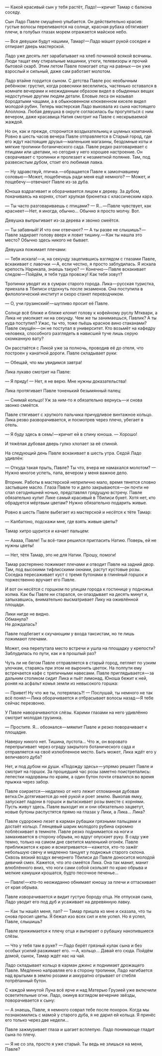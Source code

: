 
— Какой красивый сын у тебя растёт, Ладо! — кричит Тамар c балкона соседу.

Сын Ладо Павле смущённо улыбается. Он действительно красив: густые волосы переливаются на солнце, красная рубаха обтягивает плечи, в голубых глазах морем отражается майское небо.

— Все девушки будут нашими, Тамар! — Ладо машет рукой соседке и отпирает дверь мастерской.

Ладо уже десять лет зарабатывает на хлеб починкой всякой всячины. Люди тащат ему стиральные машинки, утюги, телевизоры и прочий бытовой скарб. Этим летом Павле помогает отцу на равных — он уже взрослый и сильный, даже сам работает молотом. 

Ладо втайне гордится сыном. С детства Павле рос необычным ребёнком: грустил, когда ровесники веселились, частенько оставался в комнате вечерами и неожиданным образом видел в обыденных вещах недоступные другим людям детали. Еловые леса он называл бородатыми чащами, а в обыкновенном клюквенном киселе видел молодой рубин. Теперь мастерская Ладо выковала из сына настоящего Аполлона. Любая девушка в округе согласилась бы прогуляться с ним вечером, даже красавица Натия смотрит на Павле с нескрываемой жаждой. 

Но он, как и прежде, сторонится воздыхательниц и шумных компаний. Ровно в шесть часов вечера Павле отправляется в Старый город, где его ждут настоящие друзья — маленькие магазины, бездомные коты и мягкие тропинки ботанического сада. Павле редко разговаривает с птицами или цветами, но сегодня у него хорошее настроение. Он сворачивает с тропинки и пролезает к незаметной полянке. Там, под развесистым дубом, стоит его любимая лавка.

— Ну здравствуй, птичка. — обращается Павле к замолчавшему соловью — Может, пощебечешь ради меня ещё немного?
— Может, и пощебечу — отвечают Павле из-за дуба. 

Юноша вздрагивает и оборачивается лицом к дереву. За дубом, покачиваясь на корнях, стоит хрупкая брюнетка с классическим карэ.

— Ты часто разговариваешь с птицами?
— Я… — Павле чувствует, как краснеет — Нет, я иногда, обычно… Обычно я просто молчу. Вот.

Девушка выпрыгивает из-за дерева и звонко смеётся.

— Ты забавный! И что они отвечают?
— А ты разве не слышишь? — Павле задирает голову вверх и ловит тишину. — Как ты нашла это место? Обычно здесь никого не бывает.

Девушка пожимает плечами:

— Тебя искала! — и, на секунду зацепившись взглядом с глазами Павле, вскакивает с лавочки 
— А, если честно, я просто заблудилась. Я искала крепость Нарикала, знаешь такую?
— Конечно — Павле вскакивает следом — Пойдём, я тебя туда провожу! Как тебя зовут?

Тропинки уводят их в сумрак старого города. Лика — русская туристка, приехала в Тбилиси отдохнуть после экзаменов. Она поступила в филологический институт и скоро станет переводчиком.

— О, учи грузинский! — шутливо просит её Павле. 

Солнце всё ближе и ближе клонит голову к кофейному руслу Мтквари, а Лика не умолкает ни на секунду. Чем же ты занимаешься, Павлик? А ты куда поступил? Ужас, ты что, тоже пьёшь красное вино стаканами? Павле смущён — он не поступал в университет. Кто возьмёт на кафедру человека, способного разглядеть в нависшей туче лишь серую скомканную вату?

Он расстаётся с Ликой уже за полночь, проводив её до отеля, что построен у канатной дороги. Павле складывает руки:

— Обещай, что мы увидимся завтра! 

Лика лукаво смотрит на Павле:

— Я приду!
— Нет, я не верю. Мне нужны доказательства!

Лика протягивает Павле тоненький безымянный палец:

— Снимай кольцо! Уж за ним-то я обязательно вернусь — и снова звонко смеётся. 

Павле стягивает с хрупкого пальчика причудливое винтажное кольцо. Лика резво разворачивается, и посмотрев через плечо, убегает в отель.

— Я буду здесь в семь! — кричит ей в спину юноша.
— Хорошо!

И тяжёлая дубовая дверь гулко хлопает за её спиной.

На следующий день Павле вскакивает в шесть утра. Седой Ладо удивлён:

— Откуда такая прыть, Павле? Ты что, вчера не намахался молотом?
— Нужно многое успеть, папа, вечером у меня важное дело.

Вторник. Работы в мастерской неприлично мало, время тянется словно застывшее масло. Глаза Павле то и дело закрываются — он почти не спал сегодняшней ночью, представлял грядущую встречу. Павле обязательно купит Лике самый красивый в Тбилиси букет. Хотя нет, кто обрадуется мёртвым цветам? Нужно обязательно подарить живые.

Ровно в шесть Павле выбегает из мастерской и несётся к тёте Тамар:

— Калбатоно, подскажи мне, где взять живые цветы? 

Тамар хитро щурится и качает пальцем:

— Ааааа, Павле! Ты всё-таки решился пригласить Натию. Поверь, ей не нужны цветы!

— Нет, тётя Тамар, это не для Натии. Прошу, помоги!

Тамар растерянно пожимает плечами и отводит Павле на задний двор. Там, под высокими тифлисскими окнами, растут кустовые розы. Соседка пересаживает куст с тремя бутонами в глиняный горшок и торжественно вручает его Павле.

И вот он несётся с горшком по улицам города к гостинице у подножья холма. Как бы Павле ни старался, он опаздывает на десять минут и, запыхавшись, внимательно высматривает Лику на оживлённой площади.

Лики нигде не видно.  
Обманула?  
Не дождалась?

Павле подбегает к скучающим у входа таксистам, но те лишь пожимают плечами.

Может, она перепутала место встречи и ушла на площадку у крепости?  
Заблудилась по пути, как и в прошлый раз? 

Чуть ли не бегом Павле отправляется в старый город, петляет по узким улочкам, стараясь при этом не выронить цветок. На полпути ему встречается кафе с тряпичными навесами. Павле приглядывается — за дальним столиком сидит Лика и пьёт лимонад. Юноша бежит к ней, роняя на асфальт комья земли из невысокого горшка:

— Привет! Ну что же ты, потерялась?!
— Послушай, ты немного не так всё понял — Лика оборачивается и отбрасывает волосы назад — Я тебе сейчас перезвоню.

У Павле наворачиваются слёзы. Карими глазами на него удивлённо смотрит молодая грузинка.

— Простите. Я… обознался — мямлит Павле и резко поворачивает к площадке.

Наверху никого нет. Тишина, пустота… Что ж, он воровато перепрыгивает через ограду закрытого ботанического сада и отправляется на своё излюбленное место. Быть может, Лика ждёт его у величавого дуба?

Нет, и под дубом ни души. «Подожду здесь» — упрямо решает Павле и смотрит на горшок. За прошедший час розы заметно поистрепались: лепестки надорваны по краям, а один бутон почти отвалился во время прыжка через забор. 

Павле озирается — недалеко от него лежит отломанная дубовая ветка.Он дотягивается до неё рукой и роет землю. Выкопав ямку, запускает ладони в горшок и вытаскивает розы вместе с корнями. Пусть живут здесь. Павле выходит их и они обязательно зацветут, новые бутоны распустятся прямо на глазах у Лики, а Лика… Лика?

Павле судорожно лезет в карман рубашки грязными пальцами и достаёт кольцо. Глянцевый шарик молодого рубина скромно поблёскивает в темноте. Павле резко поднимается на ноги и замахивается в сторону обрыва, но вдруг опускает руку. В саду уже темно, только на самом дне светится маленький огонёк. Павле приближается к краю и всматривается — кажется, кто-то зажёг небольшую свечу и медленно танцует у подножья старого склона. Сквозь вязкий воздух вечернего Тбилиси до Павле доносится молодой девичий смех. Кажется, что это смеётся Лика. Она так манит, манит влюблённого вниз, что ноги сами собой скользят по краю обрыва и мелкие камушки крошатся, будто песочное печенье…

— Павле! — кто-то неожиданно обнимает юношу за плечи и оттаскивает от края обрыва.

Павле изворачивается и видит густую бороду отца. Не отпуская сына, Ладо уводит его под дуб и усаживает на деревянную лавку.

— Как ты нашёл меня, пап?
— Тамар пришла ко мне и сказала, что ты снова просил цветы. Я бежал изо всех сил и еле успел. Но я успел, Павле, слышишь?

Павле прижимается к плечу отца и вытирает о рубашку накопившиеся слёзы.

— Что у тебя там в руке? 
— Ладо берёт грязный кулак сына и без особых усилий разжимает его. 
— А, кольцо… Давай его сюда. Пойдём домой, сынок, Тамар ждёт нас на чай.

Ладо складывает кольцо в карман джинс и поднимает дрожащего Павле. Медленно направляя его в сторону тропинки, Ладо нагибается над врытыми в землю розами и аккуратно отрывает от стебля потрёпанный бутон. 

С каждой минутой Луна всё ярче и над Матерью Грузией уже включили осветительные огни. Ладо, окинув взглядом вечерние звёзды, поворачивается к сыну:

— А знаешь, Павле, я немного соврал тебе после похорон. Когда мы познакомились с мамой у старого дуба, я не дарил ей кольца. Я принёс его только через две недели…

Павле зажмуривает глаза и шагает всплепую. Ладо понимающе гладит сына по плечу.

— Я не со зла, просто я уже старый. Ты ведь не злишься на меня, Павле?